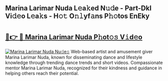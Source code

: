 ## Marina Larimar Nuda L𝚎a𝚔ed N𝚞𝚍e - Part-DkI Vi𝚍𝚎o L𝚎a𝚔s - H𝚘𝚝 O𝚗𝚕yf𝚊ns P𝚑𝚘tos EnEky

# <h2><a href="http://kf2zho4.oniu.top/?m=Marina+Larimar+Nuda">🔗👉 🔴 Marina Larimar Nuda P𝚑ot𝚘𝚜 V𝚒d𝚎o</a></h2>

[![Marina Larimar Nuda Nu𝚍e𝚜](https://i.imgur.com/0qMVB7G.gif)](http://kf2zho4.oniu.top/?m=Marina+Larimar+Nuda)
Web-based artist and amusement giver Marina Larimar Nuda, known for disseminating dance and lifestyle knowledge through trending dance trends and short videos. Compassionate mentor Marina Larimar Nuda, recognized for their kindness and guidance in helping others reach their potential.  

